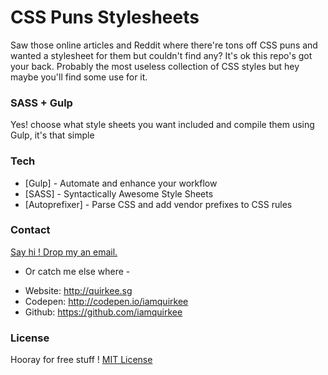 # CSS Puns Stylesheets
Saw those online articles and Reddit where there're tons off CSS puns and wanted a stylesheet for them but couldn't find any? It's ok this repo's got your back. Probably the most useless collection of CSS styles but hey maybe you'll find some use for it.

### SASS + Gulp
Yes! choose what style sheets you want included and compile them using Gulp, it's that simple

### Tech
* [Gulp] - Automate and enhance your workflow
* [SASS] - Syntactically Awesome Style Sheets
* [Autoprefixer] - Parse CSS and add vendor prefixes to CSS rules

### Contact
[Say hi ! Drop my an email.](mailto:iam@quirkee.sg)

- Or catch me else where -

* Website: http://quirkee.sg
* Codepen: http://codepen.io/iamquirkee
* Github: https://github.com/iamquirkee

### License
Hooray for free stuff !
[MIT License](https://github.com/iamquirkee/css-puns/blob/master/LICENSE)
